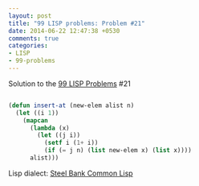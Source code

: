 ```yaml
---
layout: post
title: "99 LISP problems: Problem #21"
date: 2014-06-22 12:47:38 +0530
comments: true
categories: 
- LISP
- 99-problems
---
```


Solution to the [99 LISP Problems][99prob] #21


```cl

(defun insert-at (new-elem alist n)
  (let ((i 1))
    (mapcan
      (lambda (x)
        (let ((j i))
          (setf i (1+ i))
          (if (= j n) (list new-elem x) (list x))))
      alist)))

```


Lisp dialect: [Steel Bank Common Lisp][sbcl]

<!--links-->
[99prob]: http://www.ic.unicamp.br/~meidanis/courses/mc336/2006s2/funcional/L-99_Ninety-Nine_Lisp_Problems.html
[sbcl]: http://www.sbcl.org/
